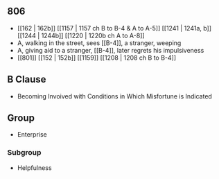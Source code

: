 ## 806
- [[162 | 162b]] [[1157 | 1157 ch B to B-4 &amp; A to A-5]] [[1241 | 1241a, b]] [[1244 | 1244b]] [[1220 | 1220b ch A to A-8]] 
- A, walking in the street, sees [[B-4]], a stranger, weeping
- A, giving aid to a stranger, [[B-4]], later regrets his impulsiveness
- [[801]] [[152 | 152b]] [[1159]] [[1208 | 1208 ch B to B-4]] 

## B Clause
- Becoming Invoived with Conditions in Which Misfortune is Indicated

## Group
- Enterprise

### Subgroup
- Helpfulness

